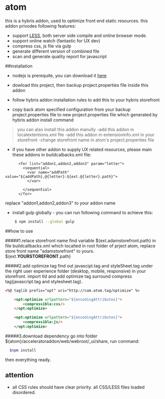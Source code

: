 # atom
this is a hybris addon, used to optimize front end static resources.
this addon privodes following features:
- support [LESS](http://lesscss.org/), both server side compile and online browser mode.
- support online watch (fantastic for UX dev)
- compress css, js file via gulp
- generate different version of combined file 
- scan and generate quality report for javascript 

##installation

- nodejs is prerequite, you can download it [here](http://www.generalichina.com/)
- dowload this project, then backup project.properties file inside this addon 

- follow hybris addon installation rules to add this to your hybris storefront
- copy back atom specified configuration from your backup project.properties file to new project.properties file which generated by hybris addon install command

>you can also install this addon manully
>-add this addon in localextentions.xml file
>-add this addon in extensioninfo.xml in your storefront
>-change storefront name in atom's project.properties file
- if you have other addon to supply UX related resources, please main these addons in buildcalbacks.xml file:
```code
      <for list="addon1,addon2,addon3" param="letter">
        <sequential>
          <var name="addPath" value="${addPath},@{letter}:${ext.@{letter}.path}">
          </var>
          
        </sequential>
      </for>
 ``` 
replace "addon1,addon2,addon3" to your addon name
- install gulp globally - you can run following command to achieve this:

  ```sh
   $ npm install --global gulp
  ``` 

##how to use

#####1.relace storefront name 
 find variable ${ext.adamstorefront.path} in file buildcallbacks.xml which localted in root folder of prject atom, replace store front name "adamstorefront" to yours. ${ext.**YOURSTOREFRONT**.path}

#####2.add optimize tag
find out javascipt.tag and styleSheet.tag under the right user experience folder (desktop, mobile, responsive) in your storefront. import tld and add optimize tag surround compress tag(javascript.tag and stylesheet.tag).
```html
<%@ taglib prefix="opt" uri="http://com.atom.tag/optimize" %>

	<opt:optimize urlpattern="${encodingAttributes}">
		<compressible:css/>
	</opt:optimize> 

    <opt:optimize urlpattern="${encodingAttributes}">
        <compressible:js/>
    </opt:optimize>
```	
#####3.download dependency 
go into folder ${atom}/acceleratoraddon/web/webroot/_ui/share, run command:
```sh  
  $npm install
``` 
then everything ready.

## attention
- all CSS rules should have clear priority. all CSS/LESS files loaded disordered.
